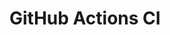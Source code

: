 # GitHub Actions CI



























































































































































































































































































































































































































































































































































































































































































































































































































































































































































































































































































































































































































































































































































































































































































































































































































































































































































































































































































































































































































































































































































































































































































































































































































































































































































































































































































































































































































































































































































































































































































































































































































































































































































































































































































































































































































































































